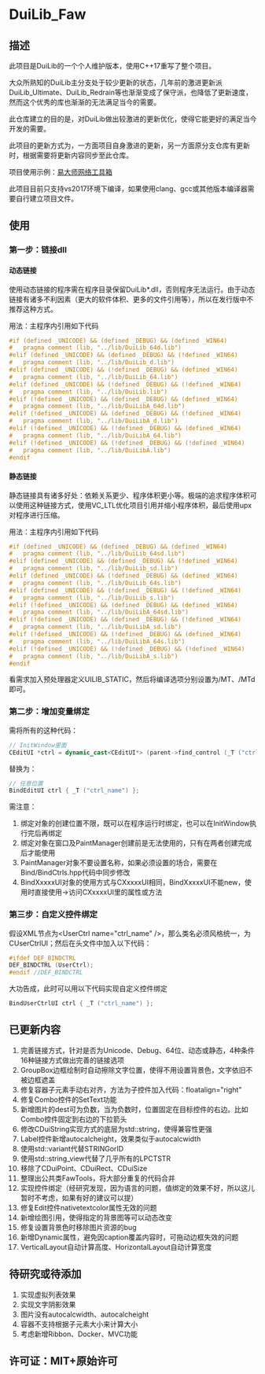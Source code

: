 ﻿# **DuiLib_Faw**

## 描述

此项目是DuiLib的一个个人维护版本，使用C++17重写了整个项目。

大众所熟知的DuiLib主分支处于较少更新的状态，几年前的激进更新派DuiLib_Ultimate、DuiLib_Redrain等也渐渐变成了保守派，也降低了更新速度，然而这个优秀的库也渐渐的无法满足当今的需要。

此仓库建立的目的是，对DuiLib做出较激进的更新优化，使得它能更好的满足当今开发的需要。

此项目的更新方式为，一方面项目自身激进的更新，另一方面原分支仓库有更新时，根据需要将更新内容同步至此仓库。

项目使用示例：[易大师网络工具箱](https://github.com/fawdlstty/NetToolbox)

此项目目前只支持vs2017环境下编译，如果使用clang、gcc或其他版本编译器需要自行建立项目文件。

## 使用

### 第一步：链接dll

#### 动态链接

使用动态链接的程序需在程序目录保留DuiLib*.dll，否则程序无法运行。由于动态链接有诸多不利因素（更大的软件体积、更多的文件引用等），所以在发行版中不推荐这种方式。

用法：主程序内引用如下代码

```C++
#if (defined _UNICODE) && (defined _DEBUG) && (defined _WIN64)
#	pragma comment (lib, "../lib/DuiLib_64d.lib")
#elif (defined _UNICODE) && (defined _DEBUG) && (!defined _WIN64)
#	pragma comment (lib, "../lib/DuiLib_d.lib")
#elif (defined _UNICODE) && (!defined _DEBUG) && (defined _WIN64)
#	pragma comment (lib, "../lib/DuiLib_64.lib")
#elif (defined _UNICODE) && (!defined _DEBUG) && (!defined _WIN64)
#	pragma comment (lib, "../lib/DuiLib.lib")
#elif (!defined _UNICODE) && (defined _DEBUG) && (defined _WIN64)
#	pragma comment (lib, "../lib/DuiLibA_64d.lib")
#elif (!defined _UNICODE) && (defined _DEBUG) && (!defined _WIN64)
#	pragma comment (lib, "../lib/DuiLibA_d.lib")
#elif (!defined _UNICODE) && (!defined _DEBUG) && (defined _WIN64)
#	pragma comment (lib, "../lib/DuiLibA_64.lib")
#elif (!defined _UNICODE) && (!defined _DEBUG) && (!defined _WIN64)
#	pragma comment (lib, "../lib/DuiLibA.lib")
#endif
```

#### 静态链接

静态链接具有诸多好处：依赖关系更少、程序体积更小等。极端的追求程序体积可以使用这种链接方式，使用VC_LTL优化项目引用并缩小程序体积，最后使用upx对程序进行压缩。

用法：主程序内引用如下代码

```C++
#if (defined _UNICODE) && (defined _DEBUG) && (defined _WIN64)
#	pragma comment (lib, "../lib/DuiLib_64sd.lib")
#elif (defined _UNICODE) && (defined _DEBUG) && (!defined _WIN64)
#	pragma comment (lib, "../lib/DuiLib_sd.lib")
#elif (defined _UNICODE) && (!defined _DEBUG) && (defined _WIN64)
#	pragma comment (lib, "../lib/DuiLib_64s.lib")
#elif (defined _UNICODE) && (!defined _DEBUG) && (!defined _WIN64)
#	pragma comment (lib, "../lib/DuiLib_s.lib")
#elif (!defined _UNICODE) && (defined _DEBUG) && (defined _WIN64)
#	pragma comment (lib, "../lib/DuiLibA_64sd.lib")
#elif (!defined _UNICODE) && (defined _DEBUG) && (!defined _WIN64)
#	pragma comment (lib, "../lib/DuiLibA_sd.lib")
#elif (!defined _UNICODE) && (!defined _DEBUG) && (defined _WIN64)
#	pragma comment (lib, "../lib/DuiLibA_64s.lib")
#elif (!defined _UNICODE) && (!defined _DEBUG) && (!defined _WIN64)
#	pragma comment (lib, "../lib/DuiLibA_s.lib")
#endif
```

看需求加入预处理器定义UILIB_STATIC，然后将编译选项分别设置为/MT、/MTd即可。

### 第二步：增加变量绑定

需将所有的这种代码：
```C++
// InitWindow里面
CEditUI *ctrl = dynamic_cast<CEditUI*> (parent->find_control (_T ("ctrl_name")));
```
替换为：
```C++
// 任意位置
BindEditUI ctrl { _T ("ctrl_name") };
```
需注意：
1. 绑定对象的创建位置不限，既可以在程序运行时绑定，也可以在InitWindow执行完后再绑定
2. 绑定对象在窗口及PaintManager创建前是无法使用的，只有在两者创建完成后才能使用
3. PaintManager对象不要设置名称，如果必须设置的场合，需要在Bind/BindCtrls.hpp代码中同步修改
4. BindXxxxxUI对象的使用方式与CXxxxxUI相同，BindXxxxxUI不能new，使用时直接使用->访问CXxxxxUI里的属性或方法

### 第三步：自定义控件绑定

假设XML节点为&lt;UserCtrl name="ctrl_name" /&gt;，那么类名必须风格统一，为CUserCtrlUI；然后在头文件中加入以下代码：
```C++
#ifdef DEF_BINDCTRL
DEF_BINDCTRL (UserCtrl);
#endif //DEF_BINDCTRL
```
大功告成，此时可以用以下代码实现自定义控件绑定
```C++
BindUserCtrlUI ctrl { _T ("ctrl_name") };
```

## 已更新内容

1. 完善链接方式，针对是否为Unicode、Debug、64位、动态或静态，4种条件16种链接方式做出完善的链接选项
2. GroupBox边框绘制时自动擦除文字位置，使得不用设置背景色，文字依旧不被边框遮盖
3. 修复容器子元素手动右对齐，方法为子控件加入代码：floatalign="right"
4. 修复Combo控件的SetText功能
5. 新增图片的dest可为负数，当为负数时，位置固定在目标控件的右边。比如Combo控件固定到右边的下拉箭头
6. 修改CDuiString实现方式的底层为std::string，使得兼容性更强
7. Label控件新增autocalcheight，效果类似于autocalcwidth
8. 使用std::variant代替STRINGorID
9. 使用std::string_view代替了几乎所有的LPCTSTR
10. 移除了CDuiPoint、CDuiRect、CDuiSize
11. 整理出公共类FawTools，将大部分重复的代码合并
12. 实现控件绑定（经研究发现，因为语言的问题，值绑定的效果不好，所以这儿暂时不考虑，如果有好的建议可以提）
13. 修复Edit控件nativetextcolor属性无效的问题
14. 新增绘图引用，使得指定的背景图等可以动态改变
15. 修复设置背景色时移除图片资源的bug
16. 新增Dynamic属性，避免因caption覆盖内容时，可拖动边框失效的问题
17. VerticalLayout自动计算高度、HorizontalLayout自动计算宽度

## 待研究或待添加

1. 实现虚拟列表效果
2. 实现文字阴影效果
3. 图片没有autocalcwidth、autocalcheight
4. 容器不支持根据子元素大小来计算大小
5. 考虑新增Ribbon、Docker、MVC功能

## 许可证：MIT+原始许可
